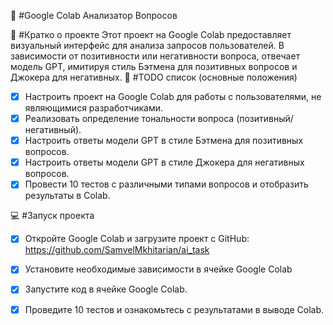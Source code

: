 🧠 #Google Colab Анализатор Вопросов

📖 #Кратко о проекте
Этот проект на Google Colab предоставляет визуальный интерфейс для анализа запросов пользователей. В зависимости от позитивности или негативности вопроса, отвечает модель GPT, имитируя стиль Бэтмена для позитивных вопросов и Джокера для негативных.
🧾 #TODO список (основные положения)
- [x] Настроить проект на Google Colab для работы с пользователями, не являющимися разработчиками.
- [x] Реализовать определение тональности вопроса (позитивный/негативный).
- [x] Настроить ответы модели GPT в стиле Бэтмена для позитивных вопросов.
- [x] Настроить ответы модели GPT в стиле Джокера для негативных вопросов.
- [x] Провести 10 тестов с различными типами вопросов и отобразить результаты в Colab.
      
💻 #Запуск проекта
- [x] Откройте Google Colab и загрузите проект с GitHub:
https://github.com/SamvelMkhitarian/ai_task

- [x] Установите необходимые зависимости в ячейке Google Colab

- [x] Запустите код в ячейке Google Colab.

- [x] Проведите 10 тестов и ознакомьтесь с результатами в выводе Colab.
